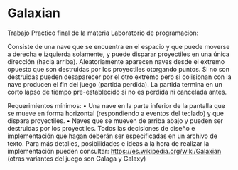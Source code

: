 # Galaxian
Trabajo Practico final de la materia Laboratorio de programacion:

Consiste de una nave que se encuentra en el espacio y que puede moverse a derecha e
izquierda solamente, y puede disparar proyectiles en una única dirección (hacia arriba).
Aleatoriamente aparecen naves desde el extremo opuesto que son destruidas por los
proyectiles otorgando puntos. Si no son destruidas pueden desaparecer por el otro
extremo pero si colisionan con la nave producen el fin del juego (partida perdida). La
partida termina en un corto lapso de tiempo pre-establecido si no es perdida ni cancelada
antes.

Requerimientos mínimos:
• Una nave en la parte inferior de la pantalla que se mueve en forma horizontal
(respondiendo a eventos del teclado) y que dispara proyectiles.
• Naves que se mueven de arriba abajo y pueden ser destruidas por los proyectiles.
Todos las decisiones de diseño e implementación que hagan deberán ser especificadas
en un archivo de texto.
Para más detalles, posibilidades e ideas a la hora de realizar la implementación pueden
consultar: https://es.wikipedia.org/wiki/Galaxian (otras variantes del juego son Galaga y
Galaxy)

